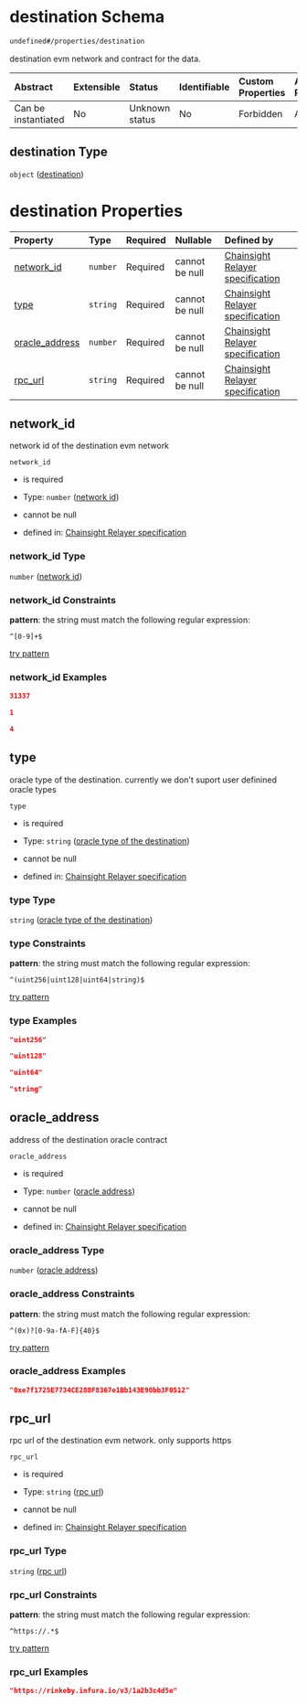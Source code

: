 # destination Schema

```txt
undefined#/properties/destination
```

destination evm network and contract for the data.

| Abstract            | Extensible | Status         | Identifiable | Custom Properties | Additional Properties | Access Restrictions | Defined In                                                      |
| :------------------ | :--------- | :------------- | :----------- | :---------------- | :-------------------- | :------------------ | :-------------------------------------------------------------- |
| Can be instantiated | No         | Unknown status | No           | Forbidden         | Allowed               | none                | [relayer.json\*](../../out/relayer.json "open original schema") |

## destination Type

`object` ([destination](relayer-properties-destination.md))

# destination Properties

| Property                           | Type     | Required | Nullable       | Defined by                                                                                                                                                          |
| :--------------------------------- | :------- | :------- | :------------- | :------------------------------------------------------------------------------------------------------------------------------------------------------------------ |
| [network\_id](#network_id)         | `number` | Required | cannot be null | [Chainsight Relayer specification](relayer-properties-destination-properties-network-id.md "undefined#/properties/destination/properties/network_id")               |
| [type](#type)                      | `string` | Required | cannot be null | [Chainsight Relayer specification](relayer-properties-destination-properties-oracle-type-of-the-destination.md "undefined#/properties/destination/properties/type") |
| [oracle\_address](#oracle_address) | `number` | Required | cannot be null | [Chainsight Relayer specification](relayer-properties-destination-properties-oracle-address.md "undefined#/properties/destination/properties/oracle_address")       |
| [rpc\_url](#rpc_url)               | `string` | Required | cannot be null | [Chainsight Relayer specification](relayer-properties-destination-properties-rpc-url.md "undefined#/properties/destination/properties/rpc_url")                     |

## network\_id

network id of the destination evm network

`network_id`

*   is required

*   Type: `number` ([network id](relayer-properties-destination-properties-network-id.md))

*   cannot be null

*   defined in: [Chainsight Relayer specification](relayer-properties-destination-properties-network-id.md "undefined#/properties/destination/properties/network_id")

### network\_id Type

`number` ([network id](relayer-properties-destination-properties-network-id.md))

### network\_id Constraints

**pattern**: the string must match the following regular expression:&#x20;

```regexp
^[0-9]+$
```

[try pattern](https://regexr.com/?expression=%5E%5B0-9%5D%2B%24 "try regular expression with regexr.com")

### network\_id Examples

```json
31337
```

```json
1
```

```json
4
```

## type

oracle type of the destination. currently we don't suport user definined oracle types

`type`

*   is required

*   Type: `string` ([oracle type of the destination](relayer-properties-destination-properties-oracle-type-of-the-destination.md))

*   cannot be null

*   defined in: [Chainsight Relayer specification](relayer-properties-destination-properties-oracle-type-of-the-destination.md "undefined#/properties/destination/properties/type")

### type Type

`string` ([oracle type of the destination](relayer-properties-destination-properties-oracle-type-of-the-destination.md))

### type Constraints

**pattern**: the string must match the following regular expression:&#x20;

```regexp
^(uint256|uint128|uint64|string)$
```

[try pattern](https://regexr.com/?expression=%5E\(uint256%7Cuint128%7Cuint64%7Cstring\)%24 "try regular expression with regexr.com")

### type Examples

```json
"uint256"
```

```json
"uint128"
```

```json
"uint64"
```

```json
"string"
```

## oracle\_address

address of the destination oracle contract

`oracle_address`

*   is required

*   Type: `number` ([oracle address](relayer-properties-destination-properties-oracle-address.md))

*   cannot be null

*   defined in: [Chainsight Relayer specification](relayer-properties-destination-properties-oracle-address.md "undefined#/properties/destination/properties/oracle_address")

### oracle\_address Type

`number` ([oracle address](relayer-properties-destination-properties-oracle-address.md))

### oracle\_address Constraints

**pattern**: the string must match the following regular expression:&#x20;

```regexp
^(0x)?[0-9a-fA-F]{40}$
```

[try pattern](https://regexr.com/?expression=%5E\(0x\)%3F%5B0-9a-fA-F%5D%7B40%7D%24 "try regular expression with regexr.com")

### oracle\_address Examples

```json
"0xe7f1725E7734CE288F8367e1Bb143E90bb3F0512"
```

## rpc\_url

rpc url of the destination evm network. only supports https

`rpc_url`

*   is required

*   Type: `string` ([rpc url](relayer-properties-destination-properties-rpc-url.md))

*   cannot be null

*   defined in: [Chainsight Relayer specification](relayer-properties-destination-properties-rpc-url.md "undefined#/properties/destination/properties/rpc_url")

### rpc\_url Type

`string` ([rpc url](relayer-properties-destination-properties-rpc-url.md))

### rpc\_url Constraints

**pattern**: the string must match the following regular expression:&#x20;

```regexp
^https://.*$
```

[try pattern](https://regexr.com/?expression=%5Ehttps%3A%2F%2F.*%24 "try regular expression with regexr.com")

### rpc\_url Examples

```json
"https://rinkeby.infura.io/v3/1a2b3c4d5e"
```
